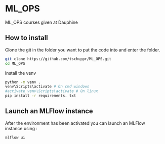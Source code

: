 # ML_OPS
ML_OPS courses given at Dauphine

## How to install

Clone the git in the folder you want to put the code into and enter the folder.
```sh
git clone https://github.com/tschuppr/ML_OPS.git
cd ML_OPS
```

Install the venv
```sh
python -m venv .
venv\Scripts\activate # On cmd windows
#activate venv\Scripts\activate # On linux
pip install -r requirements. txt
```

## Launch an MLFlow instance
After the environment has been activated you can launch an MLFlow instance using :
```sh
mlflow ui
```